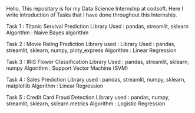 Hello, This repositary is for my Data Science Internship at codsoft.
Here I write introduction of Tasks that I have done throughout this Internship.

Task 1 : Titanic Servival Prediction
Library Used : pandas, streamlit, sklearn
Algorithm : Naive Bayes algorithm

Task 2 : Movie Rating Prediction
Library used : Library Used : pandas, streamlit, sklearn, numpy, ploty_express
Algorithm : Linear Regression

Task 3 : IRIS Flower Classification
Library Used : pandas, streamlit, sklearn, numpy
Algorithm : Support Vector Machine (SVM)

Task 4 : Sales Prediction
Library used : pandas, streamlit, numpy, sklearn, matplotlib
Algorithm :  Linear Regression

Task 5 : Credit Card Fraud Detection
Library used : pandas, numpy, streamlit, sklearn, sklearn.metrics
Algorithm : Logistic Regression 


